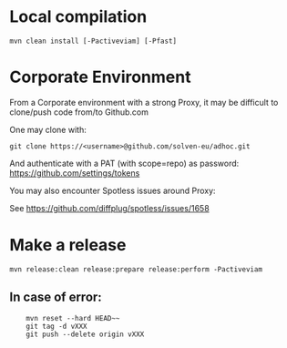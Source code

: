 # Local compilation

`mvn clean install [-Pactiveviam] [-Pfast]`

# Corporate Environment

From a Corporate environment with a strong Proxy, it may be difficult to clone/push code from/to Github.com

One may clone with:

    git clone https://<username>@github.com/solven-eu/adhoc.git

And authenticate with a PAT (with scope=repo) as password:
https://github.com/settings/tokens

You may also encounter Spotless issues around Proxy:

See https://github.com/diffplug/spotless/issues/1658

# Make a release

    mvn release:clean release:prepare release:perform -Pactiveviam
    
## In case of error:

        mvn reset --hard HEAD~~
        git tag -d vXXX
        git push --delete origin vXXX